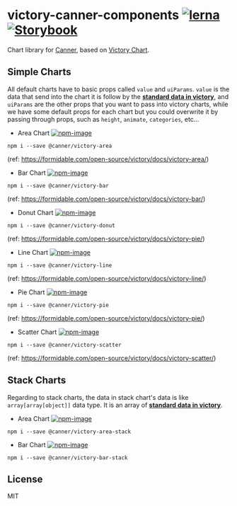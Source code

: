 # victory-canner-components [![lerna](https://img.shields.io/badge/maintained%20with-lerna-cc00ff.svg)](https://lernajs.io/) [![Storybook](https://github.com/storybooks/press/blob/master/badges/storybook.svg)](https://canner.github.io/victory-canner-components/)

Chart library for [Canner](https://github.com/Canner/canner), based on [Victory Chart](https://formidable.com/open-source/victory).

## Simple Charts

All default charts have to basic props called `value` and `uiParams`. `value` is the data that send into the chart it is follow by the **[standard data in victory](https://formidable.com/open-source/victory/docs/common-props/#data)**, and `uiParams` are the other props that you want to pass into victory charts, while we have some default props for each chart but you could overwrite it by passing through props, such as `height`, `animate`, `categories`, etc...

- Area Chart [![npm-image](https://badge.fury.io/js/%40canner%2Fvictory-area.svg)](https://www.npmjs.com/package/@canner/victory-area)

```
npm i --save @canner/victory-area
```

(ref: https://formidable.com/open-source/victory/docs/victory-area/)

- Bar Chart [![npm-image](https://badge.fury.io/js/%40canner%2Fvictory-bar.svg)](https://www.npmjs.com/package/@canner/victory-bar)

```
npm i --save @canner/victory-bar
```

(ref: https://formidable.com/open-source/victory/docs/victory-bar/)

- Donut Chart [![npm-image](https://badge.fury.io/js/%40canner%2Fvictory-donut.svg)](https://www.npmjs.com/package/@canner/victory-donut)

```
npm i --save @canner/victory-donut
```

(ref: https://formidable.com/open-source/victory/docs/victory-pie/)

- Line Chart [![npm-image](https://badge.fury.io/js/%40canner%2Fvictory-line.svg)](https://www.npmjs.com/package/@canner/victory-line)

```
npm i --save @canner/victory-line
```

(ref: https://formidable.com/open-source/victory/docs/victory-line/)

- Pie Chart [![npm-image](https://badge.fury.io/js/%40canner%2Fvictory-pie.svg)](https://www.npmjs.com/package/@canner/victory-pie)

```
npm i --save @canner/victory-pie
```

(ref: https://formidable.com/open-source/victory/docs/victory-pie/)

- Scatter Chart [![npm-image](https://badge.fury.io/js/%40canner%2Fvictory-scatter.svg)](https://www.npmjs.com/package/@canner/victory-scatter)

```
npm i --save @canner/victory-scatter
```

(ref: https://formidable.com/open-source/victory/docs/victory-scatter/)

## Stack Charts

Regarding to stack charts, the data in stack chart's data is like `array[array[object]]` data type. It is an array of **[standard data in victory](https://formidable.com/open-source/victory/docs/common-props/#data)**.

- Area Chart [![npm-image](https://badge.fury.io/js/%40canner%2Fvictory-area-stack.svg)](https://www.npmjs.com/package/@canner/victory-area-stack)

```
npm i --save @canner/victory-area-stack
```

- Bar Chart [![npm-image](https://badge.fury.io/js/%40canner%2Fvictory-bar-stack.svg)](https://www.npmjs.com/package/@canner/victory-bar-stack)

```
npm i --save @canner/victory-bar-stack
```

## License

MIT